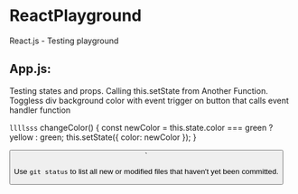 # ReactPlayground
React.js - Testing playground

## App.js:

Testing states and props. Calling this.setState from Another Function. 
Toggless div background color with event trigger on button that calls
event handler function

`llllsss`
changeColor() {
    const newColor = this.state.color === green ? yellow : green;
    this.setState({ color: newColor });
  }

<button onClick = {this.changeColor} >
`

Use `git status` to list all new or modified files that haven't yet been committed.

